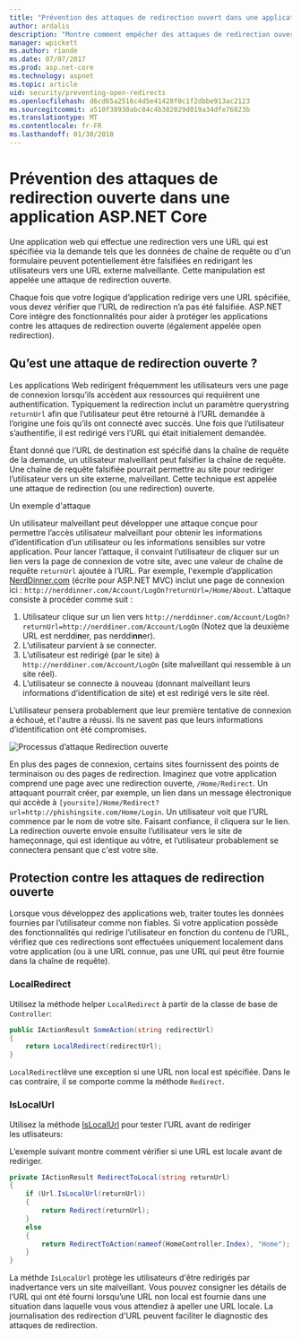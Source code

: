 ```yaml
---
title: "Prévention des attaques de redirection ouvert dans une application ASP.NET Core"
author: ardalis
description: "Montre comment empêcher des attaques de redirection ouvert par rapport à une application ASP.NET Core"
manager: wpickett
ms.author: riande
ms.date: 07/07/2017
ms.prod: asp.net-core
ms.technology: aspnet
ms.topic: article
uid: security/preventing-open-redirects
ms.openlocfilehash: d6cd65a2516c4d5e41428f0c1f2dbbe913ac2123
ms.sourcegitcommit: a510f38930abc84c4b302029d019a34dfe76823b
ms.translationtype: MT
ms.contentlocale: fr-FR
ms.lasthandoff: 01/30/2018
---
```

# <a name="preventing-open-redirect-attacks-in-an-aspnet-core-app"></a>Prévention des attaques de redirection ouverte dans une application ASP.NET Core

Une application web qui effectue une redirection vers une URL qui est spécifiée via la demande tels que les données de chaîne de requête ou d'un formulaire peuvent potentiellement être falsifiées en redirigant les utilisateurs vers une URL externe malveillante. Cette manipulation est appelée une attaque de redirection ouverte.

Chaque fois que votre logique d’application redirige vers une URL spécifiée, vous devez vérifier que l’URL de redirection n’a pas été falsifiée. ASP.NET Core intègre des fonctionnalités pour aider à protéger les applications contre les attaques de redirection ouverte (également appelée open redirection).

## <a name="what-is-an-open-redirect-attack"></a>Qu’est une attaque de redirection ouverte ?

Les applications Web redirigent fréquemment les utilisateurs vers une page de connexion lorsqu’ils accèdent aux ressources qui requièrent une authentification. Typiquement la redirection inclut un paramètre querystring `returnUrl`  afin que l’utilisateur peut être retourné à l’URL demandée à l’origine une fois qu’ils ont connecté avec succès. Une fois que l’utilisateur s’authentifie, il est redirigé vers l’URL qui était initialement demandée.

Étant donné que l’URL de destination est spécifié dans la chaîne de requête de la demande, un utilisateur malveillant peut falsifier la chaîne de requête. Une chaîne de requête falsifiée pourrait permettre au site pour rediriger l’utilisateur vers un site externe, malveillant. Cette technique est appelée une attaque de redirection (ou une redirection) ouverte.

<a name="an-example-attack"></a>Un exemple d'attaque

Un utilisateur malveillant peut développer une attaque conçue pour permettre l’accès utilisateur malveillant pour obtenir les informations d’identification d’un utilisateur ou les informations sensibles sur votre application. Pour lancer l’attaque, il convaint l’utilisateur de cliquer sur un lien vers la page de connexion de votre site, avec une valeur de chaîne de requête `returnUrl`  ajoutée à l’URL. Par exemple, l'exemple d’application [NerdDinner.com](http://nerddinner.com)  (écrite pour ASP.NET MVC) inclut une page de connexion ici : ``http://nerddinner.com/Account/LogOn?returnUrl=/Home/About``. L’attaque consiste à procéder comme suit :

1. Utilisateur clique sur un lien vers ``http://nerddinner.com/Account/LogOn?returnUrl=http://nerddiner.com/Account/LogOn`` (Notez que la deuxième URL est nerddi**n**er, pas nerddi**nn**er).
2. L’utilisateur parvient à se connecter.
3. L’utilisateur est redirigé (par le site) à ``http://nerddiner.com/Account/LogOn`` (site malveillant qui ressemble à un site réel).
4. L’utilisateur se connecte à nouveau (donnant malveillant leurs informations d’identification de site) et est redirigé vers le site réel.

L’utilisateur pensera probablement que leur première tentative de connexion a échoué, et l'autre a réussi. Ils ne savent pas que leurs informations d’identification ont été compromises.

![Processus d’attaque Redirection ouverte](preventing-open-redirects/_static/open-redirection-attack-process.png)

En plus des pages de connexion, certains sites fournissent des points de terminaison ou des pages de redirection. Imaginez que votre application comprend une page avec une redirection ouverte, ``/Home/Redirect``. Un attaquant pourrait créer, par exemple, un lien dans un message électronique qui accède à ``[yoursite]/Home/Redirect?url=http://phishingsite.com/Home/Login``. Un utilisateur voit que l’URL commence par le nom de votre site. Faisant confiance, il cliquera sur le lien. La redirection ouverte envoie ensuite l’utilisateur vers le site de hameçonnage, qui est identique au vôtre, et l’utilisateur probablement se connectera pensant que c'est votre site.

## <a name="protecting-against-open-redirect-attacks"></a>Protection contre les attaques de redirection ouverte

Lorsque vous développez des applications web, traiter toutes les données fournies par l’utilisateur comme non fiables. Si votre application possède des fonctionnalités qui redirige l’utilisateur en fonction du contenu de l’URL, vérifiez que ces redirections sont effectuées uniquement localement dans votre application (ou à une URL connue, pas une URL qui peut être fournie dans la chaîne de requête).

### <a name="localredirect"></a>LocalRedirect

Utilisez la méthode helper ``LocalRedirect`` à partir de la classe de base de `Controller`:

```csharp
public IActionResult SomeAction(string redirectUrl)
{
    return LocalRedirect(redirectUrl);
}
```

``LocalRedirect``lève une exception si une URL non local est spécifiée. Dans le cas contraire, il se comporte comme la méthode ``Redirect``.

### <a name="islocalurl"></a>IsLocalUrl

Utilisez la méthode [IsLocalUrl](https://docs.microsoft.com/aspnet/core/api/microsoft.aspnetcore.mvc.iurlhelper#Microsoft_AspNetCore_Mvc_IUrlHelper_IsLocalUrl_System_String_) pour tester l’URL avant de rediriger les utlisateurs:

L’exemple suivant montre comment vérifier si une URL est locale avant de rediriger.

```csharp
private IActionResult RedirectToLocal(string returnUrl)
{
    if (Url.IsLocalUrl(returnUrl))
    {
        return Redirect(returnUrl);
    }
    else
    {
        return RedirectToAction(nameof(HomeController.Index), "Home");
    }
}
```

La méthde `IsLocalUrl` protège les utilisateurs d'être redirigés par inadvertance vers un site malveillant. Vous pouvez consigner les détails de l’URL qui ont été fourni lorsqu’une URL non local est fournie dans une situation dans laquelle vous vous attendiez à apeller une URL locale. La journalisation des redirection d'URL peuvent faciliter le diagnostic des attaques de redirection.
